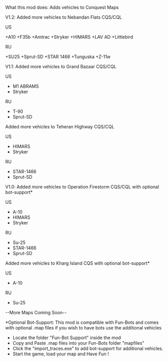 What this mod does:
Adds vehicles to Conquest Maps

V1.2: Added more vehicles to Nebandan Flats CQS/CQL

US

+A10
+F35b
+Amtrac
+Stryker
+HIMARS
+LAV AD
+Littlebird

RU

+SU25
+Sprut-SD
+STAR 1466
+Tunguska
+Z-11w

V1.1:
Added more vehicles to Grand Bazaar CQS/CQL

US
+ M1 ABRAMS
+ Stryker

RU
+ T-90
+ Sprut-SD

Added more vehicles to Teheran Highway CQS/CQL

US
+ HIMARS
+ Stryker

RU
+ STAR-1466
+ Sprut-SD

V1.0:
Added more vehicles to Operation Firestorm CQS/CQL with optional bot-support*

US
+ A-10
+ HIMARS
+ Stryker

RU
+ Su-25
+ STAR-1466
+ Sprut-SD

Added more vehicles to Kharg Island CQS with optional bot-support* 

US
+ A-10

RU
+ Su-25

--More Maps Coming Soon--

*Optional Bot-Support:
This mod is compatible with Fun-Bots and comes with optional .map files if you wish to have bots use the additional vehicles

+ Locate the folder "Fun-Bot Support" inside the mod
+ Copy and Paste .map files into your Fun-Bots folder "mapfiles"
+ Click the "import_traces.exe" to add bot-support for additional vehicles.
+ Start the game, load your map and Have Fun !
